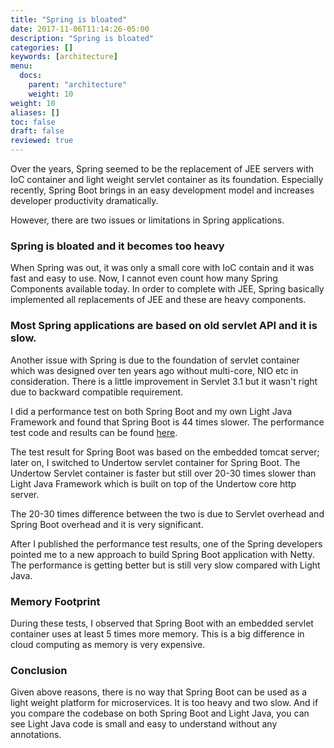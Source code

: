 ```yaml
---
title: "Spring is bloated"
date: 2017-11-06T11:14:26-05:00
description: "Spring is bloated"
categories: []
keywords: [architecture]
menu:
  docs:
    parent: "architecture"
    weight: 10
weight: 10
aliases: []
toc: false
draft: false
reviewed: true
---
```


Over the years, Spring seemed to be the replacement of JEE servers with IoC
container and light weight servlet container as its foundation. Especially
recently, Spring Boot brings in an easy development model and increases 
developer productivity dramatically.

However, there are two issues or limitations in Spring applications. 

### Spring is bloated and it becomes too heavy

When Spring was out, it was only a small core with IoC contain and it was
fast and easy to use. Now, I cannot even count how many Spring Components
available today. In order to complete with JEE, Spring basically implemented all
replacements of JEE and these are heavy components.


### Most Spring applications are based on old servlet API and it is slow.

Another issue with Spring is due to the foundation of servlet container
which was designed over ten years ago without multi-core, NIO etc in
consideration. There is a little improvement in Servlet 3.1 but it wasn't
right due to backward compatible requirement. 

I did a performance test on both Spring Boot and my own Light Java Framework and found that Spring Boot is 44 times slower. The performance test code and results can be found [here](https://github.com/networknt/light-example-4j/tree/master/performance).

The test result for Spring Boot was based on the embedded tomcat server; later on, I switched to Undertow servlet container for Spring Boot. The Undertow Servlet container is faster but still over 20-30 times slower than Light Java Framework which is built on top of the Undertow core http server. 

The 20-30 times difference between the two is due to Servlet overhead and Spring
Boot overhead and it is very significant.

After I published the performance test results, one of the Spring developers pointed me to a new approach to build Spring Boot application with Netty. The performance is getting better but is still very slow compared with Light Java.

### Memory Footprint

During these tests, I observed that Spring Boot with an embedded servlet container uses at least 5 times more memory. This is a big difference in cloud computing as memory is very expensive. 

### Conclusion

Given above reasons, there is no way that Spring Boot can be used as a
light weight platform for microservices. It is too heavy and two slow. And if you
compare the codebase on both Spring Boot and Light Java, you can see Light Java
code is small and easy to understand without any annotations. 


